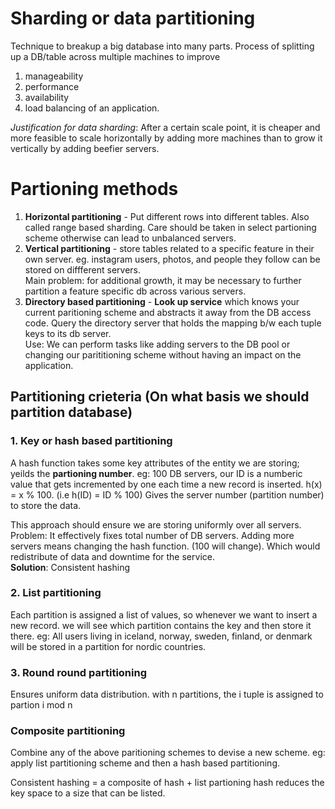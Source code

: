 # Sharding or data partitioning
Technique to breakup a big database into many parts.
Process of splitting up a DB/table across multiple machines to improve
1. manageability
2. performance
3. availability
4. load balancing of an application.

_Justification for data sharding_: After a certain scale point, it is cheaper and more feasible to scale horizontally by adding more machines than to grow it vertically by adding beefier servers.

# Partioning methods 
1. **Horizontal partitioning**  - Put different rows into different tables. Also called range based sharding. Care should be taken in select partioning scheme otherwise can lead to unbalanced servers.
2. **Vertical partitioning** - store tables related to a specific feature in their own server. eg. instagram users, photos, and people they follow can be stored on diffferent servers.<br> Main problem: for additional growth, it may be necessary to further partition a feature specific db across various servers.
3. **Directory based partitioning** - **Look up service** which knows your current paritioning scheme and abstracts it away from the DB access code. Query the directory server that holds the mapping b/w each tuple keys to its db server.<br>
 Use: We can perform tasks like adding servers to the DB pool or changing our parititioning scheme without having an impact on the application.

## Partitioning crieteria (On what basis we should partition database)

### 1. Key or hash based partitioning
A hash function takes some key attributes of the entity we are storing; yeilds the **partioning number**. 
eg: 
100 DB servers, our ID is a numberic value that gets incremented by one each time a new record is inserted. 
h(x) = x %  100. (i.e h(ID) = ID % 100)
Gives the server number (partition number) to store the data.

This approach should ensure we are storing uniformly over all servers. <br>
Problem: It effectively fixes total number of DB servers. Adding more servers means changing the hash function. (100 will change). Which would redistribute of data and downtime for the service.<br>
**Solution**: Consistent hashing

### 2. List partitioning
Each partition is assigned a list of values, so whenever we want to insert a new record. we will see which partition contains the key and then store it there.
eg: All users living in iceland, norway, sweden, finland, or denmark will be stored in a partition for nordic countries.

### 3. Round round partitioning
Ensures uniform data distribution. with n partitions, the i tuple is assigned to partion i mod n

### Composite partitioning
Combine any of the above paritioning schemes to devise a new scheme. 
eg: apply list partitioning scheme and then a hash based partitioning. 

Consistent hashing = a composite of hash + list partioning 
hash reduces the key space to a size that can be listed. 

